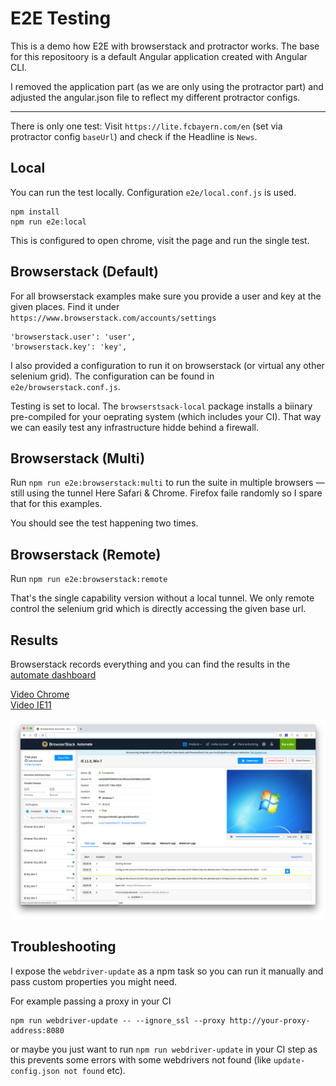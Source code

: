 # E2E Testing
This is a demo how E2E with browserstack and protractor works.
The base for this repositoory is a default Angular application created with Angular CLI.

I removed the application part (as we are only using the protractor part)
and adjusted the angular.json file to reflect my different protractor configs.

---

There is only one test:
Visit `https://lite.fcbayern.com/en` (set via protractor config `baseUrl`)
and check if the Headline is `News`.

## Local
You can run the test locally. Configuration `e2e/local.conf.js` is used.

```
npm install
npm run e2e:local
```

This is configured to open chrome, visit the page and run the single test.


## Browserstack (Default)
For all browserstack examples make sure you provide a user and key at the given places.
Find it under `https://www.browserstack.com/accounts/settings`

```
'browserstack.user': 'user',
'browserstack.key': 'key',
```

I also provided a configuration to run it on browserstack (or virtual any other selenium grid).
The configuration can be found in `e2e/browserstack.conf.js`.

Testing is set to local. The `browserstsack-local` package installs a biinary pre-compiled for your oeprating system
(which includes your CI). That way we can easily test any infrastructure hidde behind a firewall.


## Browserstack (Multi)
Run `npm run e2e:browserstack:multi` to run the suite in multiple browsers — still using the tunnel
Here Safari & Chrome. Firefox faile randomly so I spare that for this examples.

You should see the test happening two times.

## Browserstack (Remote)

Run `npm run e2e:browserstack:remote`

That's the single capability version without a local tunnel.
We only remote control the selenium grid which is directly accessing the given base url.

## Results
Browserstack records everything
and you can find the results in the [automate dashboard](https://automate.browserstack.com)

[Video Chrome](results/chrome.mp4)<br>
[Video IE11](results/ie.mp4)

![](results/example.png)


## Troubleshooting
I expose the `webdriver-update` as a npm task so you can run
it manually and pass custom properties you might need.

For example passing a proxy in your CI

```
npm run webdriver-update -- --ignore_ssl --proxy http://your-proxy-address:8080
```

or maybe you just want to run `npm run webdriver-update` in your CI step
as this prevents some errors with some webdrivers not found (like `update-config.json not found` etc).
